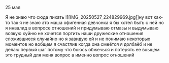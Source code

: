 25 мая 

Я не знаю что сюда пихать ![[IMG_20250527_224829969.jpg]]ну вот как-то так я не знаю это маша офигенная девчонка я бы хотел быть с ней но я инвалид в вопросе отношений и придумываю отмазы и выдумываю всякую хуйню не хочется портить наши дружеские отношения сложившиеся случайно но я завидую ей и не понимаю некоторых моментов но вобщем я счастлив когда она смеётся я долбаёб и не делаю первый шаг потому что боюсь обжечься и потерять ее воьщем это трудный для меня вопрос а именно вопрос отношений 